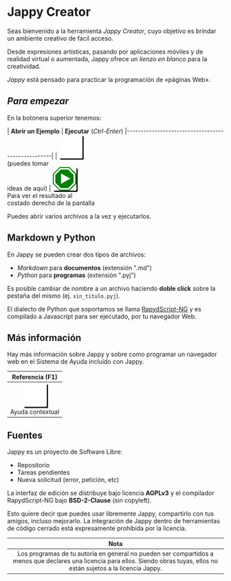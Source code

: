 
Jappy Creator
==============

Seas bienvenido a la herramienta *Jappy Creator*, cuyo objetivo es brindar un ambiente creativo de fácil acceso.

Desde expresiones artísticas, pasando por aplicaciones móviles y de realidad virtual o aumentada, Jappy ofrece un *lienzo en blanco* para la creatividad.

*Jappy* está pensado para practicar la programación de «páginas Web». 

## *Para empezar* 

En la botonera superior tenemos:

| **Abrir un Ejemplo** |  **Ejecutar** (*Ctrl-Enter*)
|---------------------------------------------------|
| ![Cargar Ejemplo](icons/load-example.svg) <br> (puedes tomar<br>ideas de aquí) | ![Ejecutar](icons/run_color.svg) <br> Para ver el resultado al<br>costado derecho de la pantalla

Puedes abrir varios archivos a la vez y ejecutarlos.

## Markdown y Python

En Jappy se pueden crear dos tipos de archivos:

- *Markdown* para **documentos** (extensión ".md")
- *Python* para **programas** (extensión ".pyj")

Es posible cambiar de nombre a un archivo haciendo **doble click** sobre la pestaña del mismo (ej. `sin_titulo.pyj`).

El dialecto de Python que soportamos se llama [RapydScript-NG](https://github.com/kovidgoyal/rapydscript-ng) y es compilado a Javascript para ser ejecutado, por tu navegador Web.

## Más información

Hay más información sobre Jappy y sobre como programar un navegador web en el Sistema de Ayuda incluído con Jappy.

|Referencia (F1)|
|---|
|![Referencia](icons/toolbar-book.svg) <br> Ayuda contextual <br> 

## Fuentes

Jappy es un proyecto de Software Libre:

- Repositorio
- Tareas pendientes
- Nueva solicitud (error, petición, etc)

La interfaz de edición se distribuye bajo licencia **AGPLv3** y el compilador RapydScript-NG bajo **BSD-2-Clause** (sin copyleft).

Esto quiere decir que puedes usar libremente Jappy, compartirlo con tus amigos, incluso mejorarlo. La integración de Jappy dentro de herramientas de código cerrado está expresamente prohibida por la licencia.

| Nota
|------
|Los programas de tu autoría en general no pueden ser compartidos a menos que declares una licencia para ellos. Siendo obras tuyas, ellos no están sujetos a la licencia Jappy.

<style>
    img {background-color: black !important;
         height: 55px;
         border-radius: 2px;
         box-shadow: 3px 3px;
        }
    table {text-align: center;}
</style>
